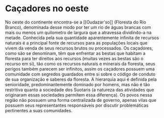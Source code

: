 # Caçadores no oeste

No oeste do continente encontra-se a  [[Oudazar'so]] (Floresta do Rio Branco), denominada desse modo por ter um rio de águas brancas com mais ou menos um quilometro de largura que a atravessa dividindo-a na metade. Conhecida pela sua quantidade aparentemente infinita de recursos naturais é a principal fonte de recursos para as populações locais que vivem da venda de seus recursos brutos ou processados. Os caçadores, como são se denominam, têm que enfrentar as bestas que habitam a floresta para ter direitos aos recursos (muitas vezes as bestas são o recurso em si), tão como os recursos naturais e minerais da floresta, seus perigos também parecem ser infinitos, assim os caçadores possuem uma comunidade com segredos guardados entre si sobre o código de conduto de sua organização e saberes da floresta. A hierarquia aqui é definida pela senioridade, predominantemente dominado por homens, mas não é tão restritiva quanto a sociedade dos Suotaris (a natureza das atividades que originaram essas sociedades permitem essa diferença). Os povos nessa região não possuem uma forma centralizada de governo, apenas vilas que possuem seus representantes responsáveis por discutir problemáticas pertinentes a suas comunidades.